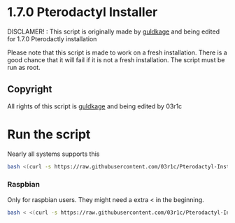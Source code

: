 # 1.7.0 Pterodactyl Installer

DISCLAMER! : This script is originally made by [guldkage](https://github.com/guldkage/Pterodactyl-Installer) and being edited for 1.7.0 Pterodactly installation

Please note that this script is made to work on a fresh installation. There is a good chance that it will fail if it is not a fresh installation.
The script must be run as root.

## Copyright
All rights of this script is [guldkage](https://github.com/guldkage/Pterodactyl-Installer) and being edited by 03r1c

# Run the script
Nearly all systems supports this
```bash
bash <(curl -s https://raw.githubusercontent.com/03r1c/Pterodactyl-Installer/main/installer.sh)
```

### Raspbian
Only for raspbian users. They might need a extra < in the beginning.
```bash
bash < <(curl -s https://raw.githubusercontent.com/03r1c/Pterodactyl-Installer/main/installer.sh)
```
